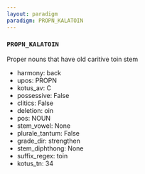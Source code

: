 ```yaml
---
layout: paradigm
paradigm: PROPN_KALATOIN
---
```

### ` PROPN_KALATOIN `

Proper nouns that have old caritive toin stem
* harmony: back
* upos: PROPN
* kotus_av: C
* possessive: False
* clitics: False
* deletion: oin
* pos: NOUN
* stem_vowel: None
* plurale_tantum: False
* grade_dir: strengthen
* stem_diphthong: None
* suffix_regex: toin
* kotus_tn: 34
